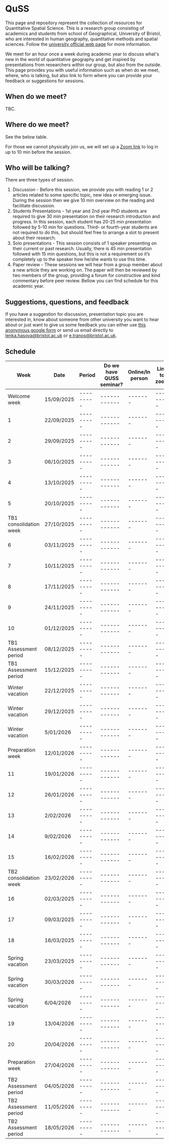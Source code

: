 # QuSS

This page and repository represent the collection of resources for Quantitative Spatial Science. This is a research group consisting of academics and students from school of Geographical, University of Bristol, who are interested in human geography, quantitative methods and spatial sciences. Follow the [university official web page](http://www.bristol.ac.uk/geography/research/quantitative-spatial-science/) for more information.

We meet for an hour once a week during academic year to discuss what's new in the world of quantitative geography and get inspired by presentations from researchers within our group, but also from the outside. This page provides you with useful information such as when do we meet, where, who is talking, but also link to form where you can provide your feedback or suggestions for sessions.

## When do we meet?
TBC. 

## Where do we meet?
See the below table. 

For those we cannot physically join us, we will set up a [Zoom link](https://bristol-ac-uk.zoom.us/j/97858763043?pwd=bVp6RmRTN1J0UE00M1NLcGpLWkFFQT09
) to log in up to 10 min before the session.

## Who will be talking?

There are three types of session.

1. Discussion - Before this session, we provide you with reading 1 or 2 articles related to some specific topic, new idea or emerging issue. During the session then we give 10 min overview on the reading and facilitate discussion.
2. Students Presentations - 1st year and 2nd year PhD students are required to give 30 min presentation on their research introduction and progress. In this session, each student has 20-25 min presentation followed by 5-10 min for questions. Third- or fourth-year students are not required to do this, but should feel free to arrange a slot to present about their research.
3. Solo presentations - This session consists of 1 speaker presenting on their current or past research. Usually, there is 45 min presentation followed with 15 min questions, but this is not a requirement so it’s completely up to the speaker how he/she wants to use this time.
4. Paper review - These sessions we will hear from a group member about a new article they are working on. The paper will then be reviewed by two members of the group, providing a forum for constructive and kind commentary before peer review.
Bellow you can find schedule for this academic year.

## Suggestions, questions, and feedback

If you have a suggestion for discussion, presentation topic you are interested in, know about someone from other university you want to hear about or just want to give us some feedback you can either use [this anonymous google form](https://forms.gle/kSDZTf6AUpANTF9U9) or send us email directly to lenka.hasova@bristol.ac.uk or e.tranos@bristol.ac.uk.


## Schedule

| Week | Date   | Period | Do we have QUSS   seminar? | Online/In person | Link to zoom | Room | Content  | QUSS Beers |
|------|-----|---------|------------|-------|---------|--------|-----|----------|
|Welcome week|15/09/2025|---------|------------|-------|---------|--------|-----|----------|
|1|22/09/2025|---------|------------|-------|---------|--------|-----|----------|
|2|29/09/2025|---------|------------|-------|---------|--------|-----|----------|
|3|06/10/2025|---------|------------|-------|---------|--------|-----|----------|
|4|13/10/2025|---------|------------|-------|---------|--------|-----|----------|
|5|20/10/2025|---------|------------|-------|---------|--------|-----|----------|
|TB1 consolidation week|27/10/2025|---------|------------|-------|---------|--------|-----|----------|
|6|03/11/2025|---------|------------|-------|---------|--------|-----|----------|
|7|10/11/2025|---------|------------|-------|---------|--------|-----|----------|
|8|17/11/2025|---------|------------|-------|---------|--------|-----|----------|
|9|24/11/2025|---------|------------|-------|---------|--------|-----|----------|
|10|01/12/2025|---------|------------|-------|---------|--------|-----|----------|
|TB1 Assessment period|08/12/2025|---------|------------|-------|---------|--------|-----|----------|
|TB1 Assessment period|15/12/2025|---------|------------|-------|---------|--------|-----|----------|
|Winter vacation|22/12/2025|---------|------------|-------|---------|--------|-----|----------|
|Winter vacation|29/12/2025|---------|------------|-------|---------|--------|-----|----------|
|Winter vacation|5/01/2026|---------|------------|-------|---------|--------|-----|----------|
|Preparation week|12/01/2026|---------|------------|-------|---------|--------|-----|----------|
|11|19/01/2026|---------|------------|-------|---------|--------|-----|----------|
|12|26/01/2026|---------|------------|-------|---------|--------|-----|----------|
|13|2/02/2026|---------|------------|-------|---------|--------|-----|----------|
|14|9/02/2026|---------|------------|-------|---------|--------|-----|----------|
|15|16/02/2026|---------|------------|-------|---------|--------|-----|----------|
|TB2 consolidation week|23/02/2026|---------|------------|-------|---------|--------|-----|----------|
|16|02/03/2025|---------|------------|-------|---------|--------|-----|----------|
|17|09/03/2025|---------|------------|-------|---------|--------|-----|----------|
|18|16/03/2025|---------|------------|-------|---------|--------|-----|----------|
|Spring vacation|23/03/2025|---------|------------|-------|---------|--------|-----|----------|
|Spring vacation|30/03/2026|---------|------------|-------|---------|--------|-----|----------|
|Spring vacation|6/04/2026|---------|------------|-------|---------|--------|-----|----------|
|19|13/04/2026|---------|------------|-------|---------|--------|-----|----------|
|20|20/04/2026|---------|------------|-------|---------|--------|-----|----------|
|Preparation week|27/04/2026|---------|------------|-------|---------|--------|-----|----------|
|TB2 Assessment period|04/05/2026|---------|------------|-------|---------|--------|-----|----------|
|TB2 Assessment period|11/05/2026|---------|------------|-------|---------|--------|-----|----------|
|TB2 Assessment period|18/05/2026|---------|------------|-------|---------|--------|-----|----------|


